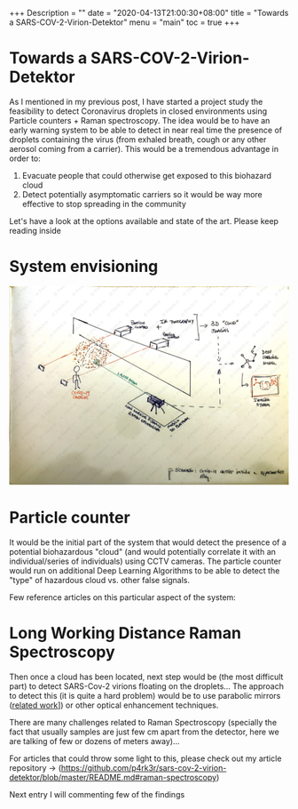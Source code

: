 +++
Description = ""
date = "2020-04-13T21:00:30+08:00"
title = "Towards a SARS-COV-2-Virion-Detektor"
menu = "main"
toc = true
+++

# Towards a SARS-COV-2-Virion-Detektor

As I mentioned in my previous post, I have started a project study the feasibility to detect Coronavirus droplets in closed environments using Particle counters + Raman spectroscopy.
The idea would be to have an early warning system to be able to detect in near real time the presence of droplets containing the virus (from exhaled breath, cough or any other aerosol coming from a carrier).  This would be a tremendous advantage in order to:


1. Evacuate people that could otherwise get exposed to this biohazard cloud
2. Detect potentially asymptomatic carriers so it would be way more effective to stop spreading in the community

Let's have a look at the options available and state of the art. Please keep reading inside


# System envisioning

![System High Level Overview](./content/images/Detektor_System_High_Level_Overview_(Watermarked).jpg)


# Particle counter

It would be the initial part of the system that would detect the presence of a potential biohazardous "cloud" (and would potentially correlate it with an individual/series of individuals) using CCTV cameras. The particle counter would run on additional Deep Learning Algorithms to be able to detect the "type" of hazardous cloud vs. other false signals.

Few reference articles on this particular aspect of the system:

# Long Working Distance Raman Spectroscopy

Then once a cloud has been located, next step would be (the most difficult part) to detect SARS-Cov-2 virions floating on the droplets... The approach to detect this (it is quite a hard problem) would be to use parabolic mirrors ([related work](https://www.ncbi.nlm.nih.gov/pmc/articles/PMC5695967/)]) or other optical enhancement techniques. 

There are many challenges related to Raman Spectroscopy (specially the fact that usually samples are just few cm apart from the detector, here we are talking of few or dozens of meters away)...

For articles that could throw some light to this, please check out my article repository -> (https://github.com/p4rk3r/sars-cov-2-virion-detektor/blob/master/README.md#raman-spectroscopy)

Next entry I will commenting few of the findings 




